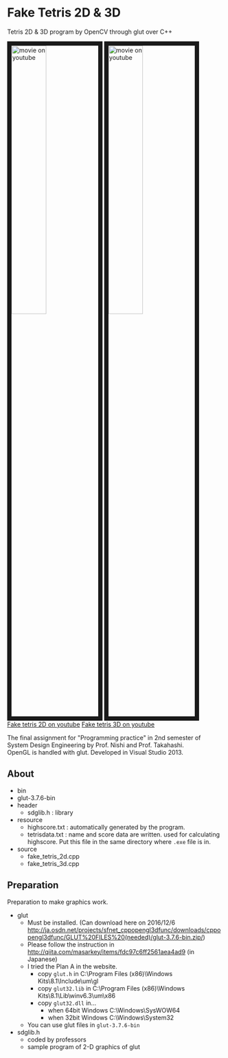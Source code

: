 # Fake Tetris 2D & 3D
Tetris 2D & 3D program by OpenCV through glut over C++

<a href="http://www.youtube.com/watch?feature=player_embedded&v=3JQxXLnwwAM
" target="_blank"><img src="http://img.youtube.com/vi/3JQxXLnwwAM/0.jpg" 
alt="movie on youtube" width=40% border="10" /></a>
<a href="http://www.youtube.com/watch?feature=player_embedded&v=bJmyOp9YOgo
" target="_blank"><img src="http://img.youtube.com/vi/bJmyOp9YOgo/0.jpg" 
alt="movie on youtube" width=40% border="10" /></a>  
[Fake tetris 2D on youtube](https://www.youtube.com/watch?v=3JQxXLnwwAM) [Fake tetris 3D on youtube](https://www.youtube.com/watch?v=bJmyOp9YOgo)  

The final assignment for "Programming practice" in 2nd semester of System Design Engineering by Prof. Nishi and Prof. Takahashi.  
OpenGL is handled with glut.
Developed in Visual Studio 2013.

## About
- bin
- glut-3.7.6-bin
- header
	- sdglib.h : library 
- resource
	- highscore.txt : automatically generated by the program.
	- tetrisdata.txt : name and score data are written. used for calculating highscore. Put this file in the same directory where ```.exe``` file is in.
- source
	- fake\_tetris\_2d.cpp 
	- fake\_tetris\_3d.cpp


## Preparation
Preparation to make graphics work.  

* glut
	- Must be installed. (Can download here on 2016/12/6  http://ja.osdn.net/projects/sfnet_cppopengl3dfunc/downloads/cppopengl3dfunc/GLUT%20FILES%20(needed)/glut-3.7.6-bin.zip/)
	- Please follow the instruction in <http://qiita.com/masarkey/items/fdc97c6ff2561aea4ad9> (in Japanese)
	- I tried the Plan A in the website.
		- copy ```glut.h``` in C:\Program Files (x86)\Windows Kits\8.1\Include\um\gl
		- copy ```glut32.lib``` in C:\Program Files (x86)\Windows Kits\8.1\Lib\winv6.3\um\x86
		- copy ```glut32.dll``` in...
			- when 64bit Windows C:\Windows\SysWOW64
			- when 32bit Windows C:\Windows\System32
	- You can use glut files in ```glut-3.7.6-bin``` 
* sdglib.h
	- coded by professors
	- sample program of 2-D graphics of glut
